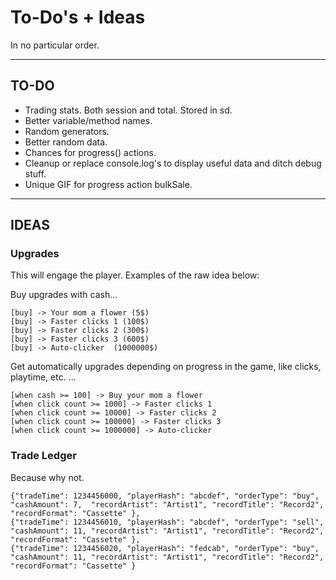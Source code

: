 # To-Do's + Ideas

In no particular order.

---

## TO-DO

- Trading stats. Both session and total. Stored in sd.
- Better variable/method names.
- Random generators.
- Better random data.
- Chances for progress() actions.
- Cleanup or replace console.log's to display useful data and ditch debug stuff.
- Unique GIF for progress action bulkSale.

---

## IDEAS

### Upgrades

This will engage the player. Examples of the raw idea below:

Buy upgrades with cash...

    [buy] -> Your mom a flower (5$)
    [buy] -> Faster clicks 1 (100$)
    [buy] -> Faster clicks 2 (300$)
    [buy] -> Faster clicks 3 (600$)
    [buy] -> Auto-clicker  (1000000$)

Get automatically upgrades depending on progress in the game, like clicks, playtime, etc. ...

    [when cash >= 100] -> Buy your mom a flower
    [when click count >= 1000] -> Faster clicks 1
    [when click count >= 10000] -> Faster clicks 2
    [when click count >= 100000] -> Faster clicks 3
    [when click count >= 1000000] -> Auto-clicker


### Trade Ledger

Because why not.

    {"tradeTime": 1234456000, "playerHash": "abcdef", "orderType": "buy",  "cashAmount": 7,  "recordArtist": "Artist1", "recordTitle": "Record2", "recordFormat": "Cassette" },
    {"tradeTime": 1234456010, "playerHash": "abcdef", "orderType": "sell", "cashAmount": 11, "recordArtist": "Artist1", "recordTitle": "Record2", "recordFormat": "Cassette" },
    {"tradeTime": 1234456020, "playerHash": "fedcab", "orderType": "buy",  "cashAmount": 11, "recordArtist": "Artist1", "recordTitle": "Record2", "recordFormat": "Cassette" }
